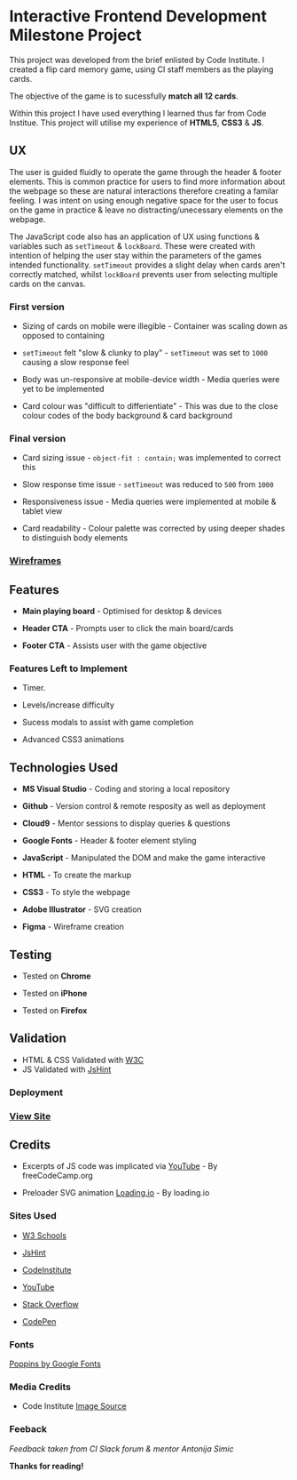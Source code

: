 # Interactive Frontend Development Milestone Project

This project was developed from the brief enlisted by Code Institute. I created a flip card memory game, using CI staff members as the playing cards.

The objective of the game is to sucessfully **match all 12 cards**.

Within this project I have used everything I learned thus far from Code Institue.
This project will utilise my experience of **HTML5**, **CSS3** & **JS**.

## UX

The user is guided fluidly to operate the game through the header & footer elements. This is common practice for users to find more information about the webpage so these are natural interactions therefore creating a familar feeling. I was intent on using enough negative space for the user to focus on the game in practice & leave no distracting/unecessary elements on the webpage.

The JavaScript code also has an application of UX using functions & variables such as ```setTimeout``` & ```lockBoard```. These were created with intention of helping the user stay within the parameters of the games intended functionality. ```setTimeout``` provides a slight delay when cards aren't correctly matched, whilst ```lockBoard``` prevents user from selecting multiple cards on the canvas.

### First version

* Sizing of cards on mobile were illegible - Container was scaling down as opposed to containing

* ```setTimeout``` felt "slow & clunky to play" - ```setTimeout``` was set to ```1000``` causing a slow response feel

* Body was un-responsive at mobile-device width - Media queries were yet to be implemented

* Card colour was "difficult to differientiate" - This was due to the close colour codes of the body background & card background

### Final version
* Card sizing issue - ```object-fit : contain;``` was implemented to correct this

* Slow response time issue - ```setTimeout``` was reduced to ```500``` from ```1000```

* Responsiveness issue - Media queries were implemented at mobile & tablet view

* Card readability - Colour palette was corrected by using deeper shades to distinguish body elements

### [Wireframes](https://www.figma.com/file/019CbRh9rL3j3STQzXtMKjHj/Interactive-frontend-Memory-game-wireframes?node-id=0%3A1)

## Features 

* **Main playing board** - Optimised for desktop & devices

* **Header CTA** - Prompts user to click the main board/cards

* **Footer CTA** - Assists user with the game objective

### Features Left to Implement 

* Timer.

* Levels/increase difficulty

* Sucess modals to assist with game completion

* Advanced CSS3 animations

## Technologies Used

* **MS Visual Studio** - Coding and storing a local repository

* **Github** - Version control & remote resposity as well as deployment

* **Cloud9** - Mentor sessions to display queries & questions

* **Google Fonts** - Header & footer element styling

* **JavaScript** - Manipulated the DOM and make the game interactive

* **HTML** - To create the markup

* **CSS3** - To style the webpage

* **Adobe Illustrator** - SVG creation

* **Figma** - Wireframe creation

## Testing

* Tested on **Chrome**

* Tested on **iPhone**

* Tested on **Firefox**

## Validation

* HTML & CSS Validated with [W3C](https://validator.w3.org)
* JS Validated with [JsHint](https://jshint.com/)

### Deployment

### [View Site](https://elh0.github.io/Interactive-Frontend-Development-Milestone-Project/)

## Credits 

* Excerpts of JS code was implicated via [YouTube](https://www.youtube.com/watch?v=ZniVgo8U7ek&t=43s) - By freeCodeCamp.org

* Preloader SVG animation [Loading.io](https://loading.io/) - By loading.io

### Sites Used

* [W3 Schools](https://www.w3schools.com/html/default.asp) 

* [JsHint](https://jshint.com/)

* [CodeInstitute](https://courses.codeinstitute.net)

* [YouTube](https://www.youtube.com/)

* [Stack Overflow](https://stackoverflow.com/)

* [CodePen](https://codepen.io/)

### Fonts 

[Poppins by Google Fonts](https://fonts.google.com/specimen/Poppins)

### Media Credits

* Code Institute [Image Source](https://codeinstitute.net/)

### Feeback

*Feedback taken from CI Slack forum & mentor Antonija Simic*

**Thanks for reading!**
